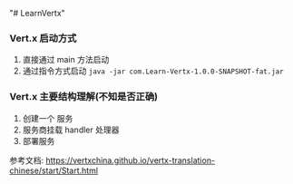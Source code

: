 "# LearnVertx" 

### Vert.x 启动方式
1. 直接通过 main 方法启动
2. 通过指令方式启动
``
java -jar com.Learn-Vertx-1.0.0-SNAPSHOT-fat.jar
``

### Vert.x 主要结构理解(不知是否正确)
1. 创建一个 服务
2. 服务商挂载 handler 处理器
3. 部署服务

参考文档: https://vertxchina.github.io/vertx-translation-chinese/start/Start.html 



